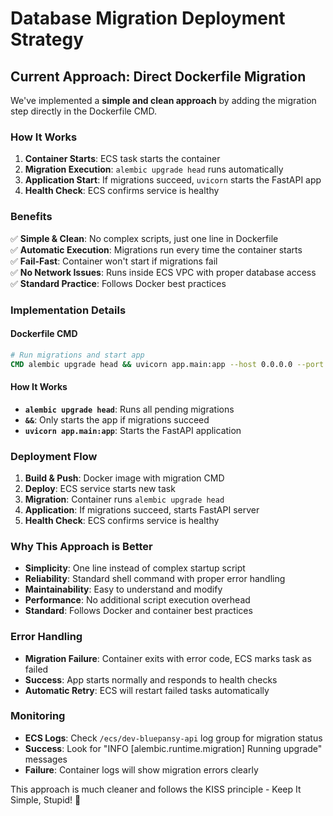 # Database Migration Deployment Strategy

## Current Approach: Direct Dockerfile Migration

We've implemented a **simple and clean approach** by adding the migration step directly in the Dockerfile CMD.

### How It Works

1. **Container Starts**: ECS task starts the container
2. **Migration Execution**: `alembic upgrade head` runs automatically
3. **Application Start**: If migrations succeed, `uvicorn` starts the FastAPI app
4. **Health Check**: ECS confirms service is healthy

### Benefits

✅ **Simple & Clean**: No complex scripts, just one line in Dockerfile  
✅ **Automatic Execution**: Migrations run every time the container starts  
✅ **Fail-Fast**: Container won't start if migrations fail  
✅ **No Network Issues**: Runs inside ECS VPC with proper database access  
✅ **Standard Practice**: Follows Docker best practices

### Implementation Details

#### Dockerfile CMD

```dockerfile
# Run migrations and start app
CMD alembic upgrade head && uvicorn app.main:app --host 0.0.0.0 --port 8000
```

#### How It Works

- **`alembic upgrade head`**: Runs all pending migrations
- **`&&`**: Only starts the app if migrations succeed
- **`uvicorn app.main:app`**: Starts the FastAPI application

### Deployment Flow

1. **Build & Push**: Docker image with migration CMD
2. **Deploy**: ECS service starts new task
3. **Migration**: Container runs `alembic upgrade head`
4. **Application**: If migrations succeed, starts FastAPI server
5. **Health Check**: ECS confirms service is healthy

### Why This Approach is Better

- **Simplicity**: One line instead of complex startup script
- **Reliability**: Standard shell command with proper error handling
- **Maintainability**: Easy to understand and modify
- **Performance**: No additional script execution overhead
- **Standard**: Follows Docker and container best practices

### Error Handling

- **Migration Failure**: Container exits with error code, ECS marks task as failed
- **Success**: App starts normally and responds to health checks
- **Automatic Retry**: ECS will restart failed tasks automatically

### Monitoring

- **ECS Logs**: Check `/ecs/dev-bluepansy-api` log group for migration status
- **Success**: Look for "INFO [alembic.runtime.migration] Running upgrade" messages
- **Failure**: Container logs will show migration errors clearly

This approach is much cleaner and follows the KISS principle - Keep It Simple, Stupid! 🎯
